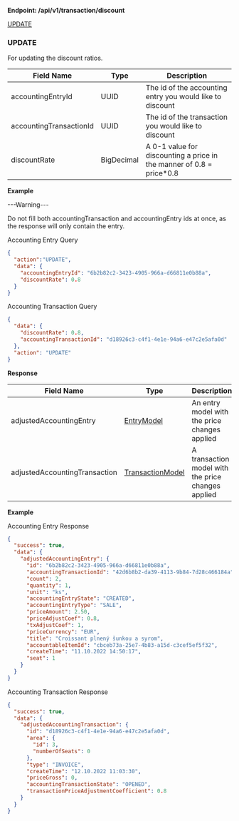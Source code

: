 **Endpoint: /api/v1/transaction/discount**

[UPDATE](#UPDATE)

### UPDATE

For updating the discount ratios.

| Field Name              | Type       | Description                                                           |
|-------------------------|------------|-----------------------------------------------------------------------|
| accountingEntryId       | UUID       | The id of the accounting entry you would like to discount             |
| accountingTransactionId | UUID       | The id of the transaction you would like to discount                  |
| discountRate            | BigDecimal | A 0-1 value for discounting a price in the manner of 0.8 = price*0.8  |

**Example**

---Warning---

Do not fill both accountingTransaction and accountingEntry ids at once, as the response will only contain the entry.

Accounting Entry Query
```json
{
  "action":"UPDATE",
  "data": {
    "accountingEntryId": "6b2b82c2-3423-4905-966a-d66811e0b88a",
    "discountRate": 0.8
  }
}
```

Accounting Transaction Query
```json
{
  "data": {
    "discountRate": 0.8,
    "accountingTransactionId": "d18926c3-c4f1-4e1e-94a6-e47c2e5afa0d"
  },
  "action": "UPDATE"
}
```
**Response**

| Field Name                    | Type                                        | Description                                        |
|-------------------------------|---------------------------------------------|----------------------------------------------------|
| adjustedAccountingEntry       | [EntryModel](transaction_objects.md#)       | An entry model with the price changes applied      |
| adjustedAccountingTransaction | [TransactionModel](transaction_objects.md#) | A transaction model with the price changes applied |


**Example**

Accounting Entry Response

```json
{
  "success": true,
  "data": {
    "adjustedAccountingEntry": {
      "id": "6b2b82c2-3423-4905-966a-d66811e0b88a",
      "accountingTransactionId": "42d6b8b2-da39-4113-9b84-7d28c466184a",
      "count": 2,
      "quantity": 1,
      "unit": "ks",
      "accountingEntryState": "CREATED",
      "accountingEntryType": "SALE",
      "priceAmount": 2.50,
      "priceAdjustCoef": 0.8,
      "txAdjustCoef": 1,
      "priceCurrency": "EUR",
      "title": "Croissant plnený šunkou a syrom",
      "accountableItemId": "cbceb73a-25e7-4b83-a15d-c3cef5ef5f32",
      "createTime": "11.10.2022 14:50:17",
      "seat": 1
    }
  }
}
```

Accounting Transaction Response

```json
{
  "success": true,
  "data": {
    "adjustedAccountingTransaction": {
      "id": "d18926c3-c4f1-4e1e-94a6-e47c2e5afa0d",
      "area": {
        "id": 3,
        "numberOfSeats": 0
      },
      "type": "INVOICE",
      "createTime": "12.10.2022 11:03:30",
      "priceGross": 0,
      "accountingTransactionState": "OPENED",
      "transactionPriceAdjustmentCoefficient": 0.8
    }
  }
}
```